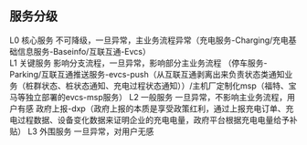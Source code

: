 ## 服务分级
L0	核心服务	不可降级，一旦异常，主业务流程异常（充电服务-Charging/充电基础信息服务-Baseinfo/互联互通-Evcs）    
L1	关键服务	影响分支流程，一旦异常，影响部分主业务流程 （停车服务-Parking/互联互通推送服务-evcs-push（从互联互通剥离出来负责状态类通知业务（桩群状态、桩状态通知、充电过程状态通知））/主机厂定制化msp（福特、宝马等独立部署的evcs-msp服务）
L2	一般服务	一旦异常，不影响主业务流程，用户有感  政府上报-dxp（政府上报的本质是享受政策红利，通过上报充电订单、充电过程数据、设备变化数据来证明企业的充电电量，政府平台根据充电电量给予补贴）
L3	外围服务	一旦异常，对用户无感
